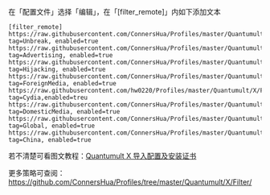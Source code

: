 在「配置文件」选择「编辑」，在「[filter_remote]」内如下添加文本

```
[filter_remote]
https://raw.githubusercontent.com/ConnersHua/Profiles/master/Quantumult/X/Filter/Unbreak.list, tag=Unbreak, enabled=true
https://raw.githubusercontent.com/ConnersHua/Profiles/master/Quantumult/X/Filter/Advertising.list, tag=Advertising, enabled=true
https://raw.githubusercontent.com/ConnersHua/Profiles/master/Quantumult/X/Filter/Hijacking.list, tag=Hijacking, enabled=true
https://raw.githubusercontent.com/ConnersHua/Profiles/master/Quantumult/X/Filter/ForeignMedia.list, tag=ForeignMedia, enabled=true
https://raw.githubusercontent.com/hw0220/Profiles/master/Quantumult/X/Filter/Cydia.list, tag=Cydia,enabled=treu
https://raw.githubusercontent.com/ConnersHua/Profiles/master/Quantumult/X/Filter/DomesticMedia.list, tag=DomesticMedia, enabled=true
https://raw.githubusercontent.com/ConnersHua/Profiles/master/Quantumult/X/Filter/Global.list, tag=Global, enabled=true
https://raw.githubusercontent.com/ConnersHua/Profiles/master/Quantumult/X/Filter/China.list, tag=China, enabled=true
```

若不清楚可看图文教程：[Quantumult X 导入配置及安装证书](https://medium.com/circumvention-technology/import-profile-on-quantumult-x-6dca41b597d8)

更多策略可查阅：https://github.com/ConnersHua/Profiles/tree/master/Quantumult/X/Filter/
